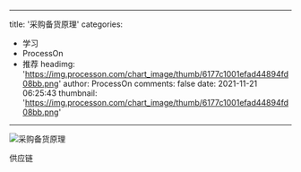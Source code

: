 
---
title: '采购备货原理'
categories: 
 - 学习
 - ProcessOn
 - 推荐
headimg: 'https://img.processon.com/chart_image/thumb/6177c1001efad44894fd08bb.png'
author: ProcessOn
comments: false
date: 2021-11-21 06:25:43
thumbnail: 'https://img.processon.com/chart_image/thumb/6177c1001efad44894fd08bb.png'
---

<div>   
<img class="thumb" alt="采购备货原理" src="https://img.processon.com/chart_image/thumb/6177c1001efad44894fd08bb.png" referrerpolicy="no-referrer">
<p>供应链</p>  
</div>
            
